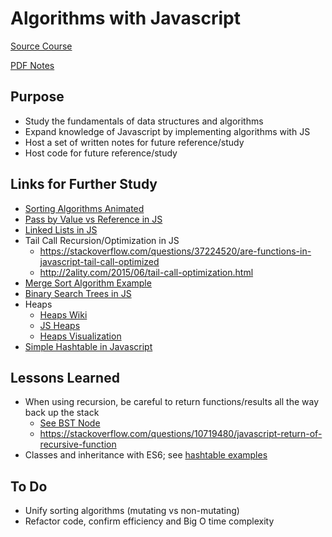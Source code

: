 # Algorithms with Javascript

[Source Course](http://www.lynda.com/Java-tutorials/Introduction-Data-Structures-Algorithms-Java/656821-2.html)

[PDF Notes](https://drive.google.com/open?id=1XC5MBYbeT18OmOpW9VnaVa9mFmBogPwb)

## Purpose

- Study the fundamentals of data structures and algorithms
- Expand knowledge of Javascript by implementing algorithms with JS
- Host a set of written notes for future reference/study
- Host code for future reference/study

## Links for Further Study

- [Sorting Algorithms Animated](https://www.toptal.com/developers/sorting-algorithms)
- [Pass by Value vs Reference in JS](https://codeburst.io/explaining-value-vs-reference-in-javascript-647a975e12a0)
- [Linked Lists in JS](https://codeburst.io/js-data-structures-linked-list-3ed4d63e6571)
- Tail Call Recursion/Optimization in JS
  - <https://stackoverflow.com/questions/37224520/are-functions-in-javascript-tail-call-optimized>
  - <http://2ality.com/2015/06/tail-call-optimization.html>
- [Merge Sort Algorithm Example](https://www.geeksforgeeks.org/merge-sort/)
- [Binary Search Trees in JS](https://www.geeksforgeeks.org/implementation-binary-search-tree-javascript/)
- Heaps
  - [Heaps Wiki](https://en.wikipedia.org/wiki/Binary_heap#Parent_node)
  - [JS Heaps](https://www.youtube.com/watch?v=dM_JHpfFITs)
  - [Heaps Visualization](https://www.cs.usfca.edu/~galles/visualization/Heap.html)
- [Simple Hashtable in Javascript](https://www.youtube.com/watch?v=F95z5Wxd9ks)

## Lessons Learned

- When using recursion, be careful to return functions/results all the way back up the stack
  - [See BST Node](./binarySearchTrees/TreeNode.js)
  - <https://stackoverflow.com/questions/10719480/javascript-return-of-recursive-function>
- Classes and inheritance with ES6; see [hashtable examples](./hashing/hashDriver.js)

## To Do

- Unify sorting algorithms (mutating vs non-mutating)
- Refactor code, confirm efficiency and Big O time complexity